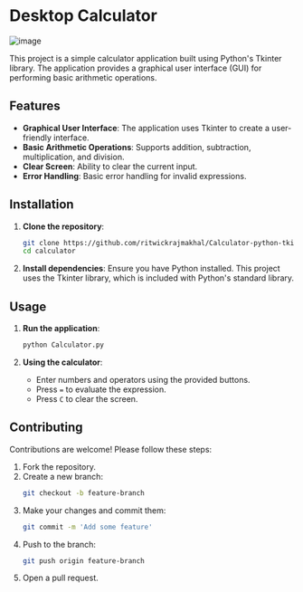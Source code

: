 # Desktop Calculator

![image](https://github.com/user-attachments/assets/25c8914d-40b6-4926-ac62-6100c6147582)

This project is a simple calculator application built using Python's Tkinter library. The application provides a graphical user interface (GUI) for performing basic arithmetic operations.

## Features

- **Graphical User Interface**: The application uses Tkinter to create a user-friendly interface.
- **Basic Arithmetic Operations**: Supports addition, subtraction, multiplication, and division.
- **Clear Screen**: Ability to clear the current input.
- **Error Handling**: Basic error handling for invalid expressions.

## Installation

1. **Clone the repository**:
    ```sh
    git clone https://github.com/ritwickrajmakhal/Calculator-python-tkinter.git
    cd calculator
    ```

2. **Install dependencies**:
    Ensure you have Python installed. This project uses the Tkinter library, which is included with Python's standard library.

## Usage

1. **Run the application**:
    ```sh
    python Calculator.py
    ```

2. **Using the calculator**:
    - Enter numbers and operators using the provided buttons.
    - Press `=` to evaluate the expression.
    - Press `C` to clear the screen.

## Contributing

Contributions are welcome! Please follow these steps:

1. Fork the repository.
2. Create a new branch:
    ```sh
    git checkout -b feature-branch
    ```
3. Make your changes and commit them:
    ```sh
    git commit -m 'Add some feature'
    ```
4. Push to the branch:
    ```sh
    git push origin feature-branch
    ```
5. Open a pull request.
